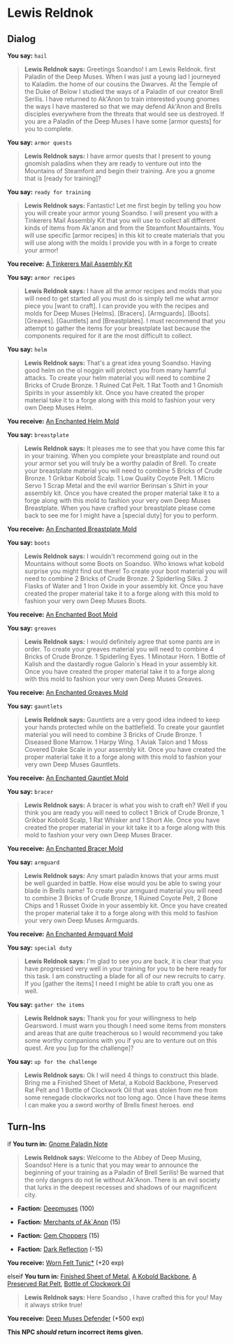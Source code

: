 # Lewis Reldnok


## Dialog

**You say:** `hail`



>**Lewis Reldnok says:** Greetings Soandso! I am Lewis Reldnok. first Paladin of the Deep Muses. When I was just a young lad I journeyed to Kaladim. the home of our cousins the Dwarves. At the Temple of the Duke of Below I studied the ways of a Paladin of our creator Brell Serilis. I have returned to Ak'Anon to train interested young gnomes the ways I have mastered so that we may defend Ak'Anon and Brells disciples everywhere from the threats that would see us destroyed. If you are a Paladin of the Deep Muses I have some [armor quests] for you to complete.

**You say:** `armor quests`



>**Lewis Reldnok says:** I have armor quests that I present to young gnomish paladins when they are ready to venture out into the Mountains of Steamfont and begin their training. Are you a gnome that is [ready for training]?

**You say:** `ready for training`



>**Lewis Reldnok says:** Fantastic! Let me first begin by telling you how you will create your armor young Soandso. I will present you with a Tinkerers Mail Assembly Kit that you will use to collect all different kinds of items from Ak'anon and from the Steamfont Mountaints. You will use specific [armor recipes] in this kit to create materials that you will use along with the molds I provide you with in a forge to create your armor!


**You receive:**  [A Tinkerers Mail Assembly Kit](/item/17252)

**You say:** `armor recipes`



>**Lewis Reldnok says:** I have all the armor recipes and molds that you will need to get started all you must do is simply tell me what armor piece you [want to craft]. I can provide you with the recipes and molds for Deep Muses [Helms]. [Bracers]. [Armguards]. [Boots]. [Greaves]. [Gauntlets] and [Breastplates]. I must recommend that you attempt to gather the items for your breastplate last because the components required for it are the most difficult to collect.

**You say:** `helm`



>**Lewis Reldnok says:** That's a great idea young Soandso. Having good helm on the ol noggin will protect you from many hamrful attacks. To create your helm material you will need to combine 2 Bricks of Crude Bronze. 1 Ruined Cat Pelt. 1 Rat Tooth and 1 Gnomish Spirits in your assembly kit. Once you have created the proper material take it to a forge along with this mold to fashion your very own Deep Muses Helm.


**You receive:**  [An Enchanted Helm Mold](/item/22610)

**You say:** `breastplate`



>**Lewis Reldnok says:** It pleases me to see that you have come this far in your training. When you complete your breastplate and round out your armor set you will truly be a worthy paladin of Brell. To create your breastplate material you will need to combine 5 Bricks of Crude Bronze. 1 Grikbar Kobold Scalp. 1 Low Quality Coyote Pelt. 1 Micro Servo 1 Scrap Metal and the evil warrior Berinsan\`s Shirt in your assembly kit. Once you have created the proper material take it to a forge along with this mold to fashion your very own Deep Muses Breastplate. When you have crafted your breastplate please come back to see me for I might have a [special duty] for you to perform.


**You receive:**  [An Enchanted Breastplate Mold](/item/22616)

**You say:** `boots`



>**Lewis Reldnok says:** I wouldn't recommend going out in the Mountains without some Boots on Soandso. Who knows what kobold surprise you might find out there! To create your boot material you will need to combine 2 Bricks of Crude Bronze. 2 Spiderling Silks. 2 Flasks of Water and 1 Iron Oxide in your assembly kit. Once you have created the proper material take it to a forge along with this mold to fashion your very own Deep Muses Boots.


**You receive:**  [An Enchanted Boot Mold](/item/22612)

**You say:** `greaves`



>**Lewis Reldnok says:** I would definitely agree that some pants are in order. To create your greaves material you will need to combine 4 Bricks of Crude Bronze. 1 Spiderling Eyes. 1 Minotaur Horn. 1 Bottle of Kalish and the dastardly rogue Galorin\`s Head in your assembly kit. Once you have created the proper material take it to a forge along with this mold to fashion your very own Deep Muses Greaves.


**You receive:**  [An Enchanted Greaves Mold](/item/22614)

**You say:** `gauntlets`



>**Lewis Reldnok says:** Gauntlets are a very good idea indeed to keep your hands protected while on the battlefield. To create your gauntlet material you will need to combine 3 Bricks of Crude Bronze. 1 Diseased Bone Marrow. 1 Harpy Wing. 1 Aviak Talon and 1 Moss Covered Drake Scale in your assembly kit. Once you have created the proper material take it to a forge along with this mold to fashion your very own Deep Muses Gauntlets.


**You receive:**  [An Enchanted Gauntlet Mold](/item/22615)

**You say:** `bracer`



>**Lewis Reldnok says:** A bracer is what you wish to craft eh? Well if you think you are ready you will need to collect 1 Brick of Crude Bronze, 1 Grikbar Kobold Scalp, 1 Rat Whisker and 1 Short Ale. Once you have created the proper material in your kit take it to a forge along with this mold to fashion your very own Deep Muses Bracer.


**You receive:**  [An Enchanted Bracer Mold](/item/22611)

**You say:** `armguard`



>**Lewis Reldnok says:** Any smart paladin knows that your arms must be well guarded in battle. How else would you be able to swing your blade in Brells name! To create your armguard material you will need to combine 3 Bricks of Crude Bronze, 1 Ruined Coyote Pelt, 2 Bone Chips and 1 Russet Oxide in your assembly kit. Once you have created the proper material take it to a forge along with this mold to fashion your very own Deep Muses Armguards.


**You receive:**  [An Enchanted Armguard Mold](/item/22613)

**You say:** `special duty`



>**Lewis Reldnok says:** I'm glad to see you are back, it is clear that you have progressed very well in your training for you to be here ready for this task. I am constructing a blade for all of our new recruits to carry. If you [gather the items] I need I might be able to craft you one as well. 

**You say:** `gather the items`



>**Lewis Reldnok says:** Thank you for your willingness to help Gearsword. I must warn you though I need some items from monsters and areas that are quite treacherous so I would recommend you take some worthy companions with you if you are to venture out on this quest. Are you [up for the challenge]?

**You say:** `up for the challenge`



>**Lewis Reldnok says:** Ok I will need 4 things to construct this blade. Bring me a Finished Sheet of Metal, a Kobold Backbone, Preserved Rat Pelt and 1 Bottle of Clockwork Oil that was stolen from me from some renegade clockworks not too long ago. Once I have these items I can make you a sword worthy of Brells finest heroes.
end

## Turn-Ins



if **You turn in:** [Gnome Paladin Note](/item/18433)


>**Lewis Reldnok says:** Welcome to the Abbey of Deep Musing, Soandso! Here is a tunic that you may wear to announce the beginning of your training as a Paladin of Brell Serilis! Be warned that the only dangers do not lie without Ak'Anon. There is an evil society that lurks in the deepest recesses and shadows of our magnificent city.


* __Faction:__ [Deepmuses](/faction/240) (100)



* __Faction:__ [Merchants of Ak`Anon](/faction/288) (15)



* __Faction:__ [Gem Choppers](/faction/255) (15)



* __Faction:__ [Dark Reflection](/faction/238) (-15)



 **You receive:**  [Worn Felt Tunic*](/item/13517) (+20 exp)


elseif  **You turn in:** [Finished Sheet of Metal](/item/9100), [A Kobold Backbone](/item/9101), [A Preserved Rat Pelt](/item/9102), [Bottle of Clockwork Oil](/item/9103)


>**Lewis Reldnok says:** Here Soandso , I have crafted this for you! May it always strike true!


 **You receive:**  [Deep Muses Defender](/item/9104) (+500 exp)

**This NPC *should* return incorrect items given.**

